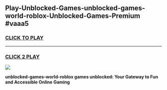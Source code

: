 
## Play-Unblocked-Games-unblocked-games-world-roblox-Unblocked-Games-Premium #vaaa5
<h3>
<a href="https://premium.freeplayer.one?title=unblocked-games-world-roblox&ref=12M">CLICK TO PLAY</a></h3>
<hr>

<h3>
<a href="https://premium.freeplayer.one?title=unblocked-games-world-roblox&ref=12M">CLICK 2 PLAY</a>
  
</h3>

<a href="https://premium.freeplayer.one?title=unblocked-games-world-roblox&ref=12M"><img src="https://clearcache.store/games.png"></a>


**unblocked-games-world-roblox games unblocked: Your Gateway to Fun and Accessible Online Gaming**
